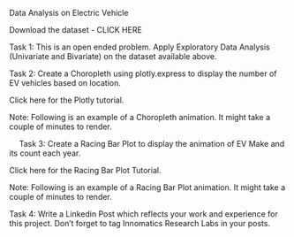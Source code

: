 Data Analysis on Electric Vehicle

Download the dataset - CLICK HERE

Task 1: This is an open ended problem. Apply Exploratory Data Analysis (Univariate and Bivariate) on the dataset available above.

Task 2: Create a Choropleth using plotly.express to display the number of EV vehicles based on location.

Click here for the Plotly tutorial.

Note: Following is an example of a Choropleth animation. It might take a couple of minutes to render.
 



 
Task 3: Create a Racing Bar Plot to display the animation of EV Make and its count each year.

Click here for the Racing Bar Plot Tutorial.

Note: Following is an example of a Racing Bar Plot animation. It might take a couple of minutes to render.
 

Task 4: Write a Linkedin Post which reflects your work and experience for this project. Don’t forget to tag Innomatics Research Labs in your posts.

